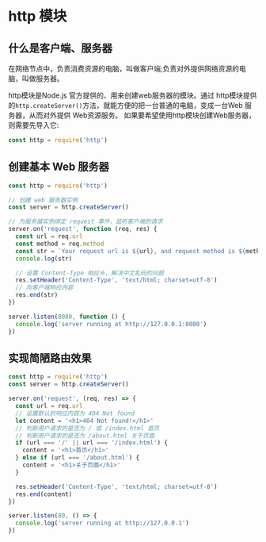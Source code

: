 # http 模块

## 什么是客户端、服务器
在网络节点中，负责消费资源的电脑，叫做客户端;负责对外提供网络资源的电脑，叫做服务器。

http模块是Node.js 官方提供的、用来创建web服务器的模块。通过 http模块提供的`http.createServer()`方法，就能方便的把一台普通的电脑，变成一台Web 服务器，从而对外提供 Web资源服务。
如果要希望使用http模块创建Web服务器，则需要先导入它:
```javascript
const http = require('http')
```
## 创建基本 Web 服务器
```javascript
const http = require('http')

// 创建 web 服务器实例
const server = http.createServer()

// 为服务器实例绑定 request 事件，监听客户端的请求
server.on('request', function (req, res) {
  const url = req.url
  const method = req.method
  const str = `Your request url is ${url}, and request method is ${method}`
  console.log(str)

  // 设置 Content-Type 响应头，解决中文乱码的问题
  res.setHeader('Content-Type', 'text/html; charset=utf-8')
  // 向客户端响应内容
  res.end(str)
})

server.listen(8080, function () {
  console.log('server running at http://127.0.0.1:8080')
})
```
## 实现简陋路由效果
```javascript
const http = require('http')
const server = http.createServer()

server.on('request', (req, res) => {
  const url = req.url
  // 设置默认的响应内容为 404 Not found
  let content = '<h1>404 Not found!</h1>'
  // 判断用户请求的是否为 / 或 /index.html 首页
  // 判断用户请求的是否为 /about.html 关于页面
  if (url === '/' || url === '/index.html') {
    content = '<h1>首页</h1>'
  } else if (url === '/about.html') {
    content = '<h1>关于页面</h1>'
  }

  res.setHeader('Content-Type', 'text/html; charset=utf-8')
  res.end(content)
})

server.listen(80, () => {
  console.log('server running at http://127.0.0.1')
})
```
